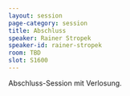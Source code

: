 ```yaml
---
layout: session
page-category: session
title: Abschluss
speaker: Rainer Stropek
speaker-id: rainer-stropek
room: TBD
slot: S1600
---
```


Abschluss-Session mit Verlosung.